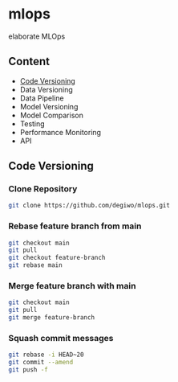 # mlops
elaborate MLOps

## Content
- [Code Versioning](##code-versioning)
- Data Versioning
- Data Pipeline
- Model Versioning
- Model Comparison
- Testing
- Performance Monitoring
- API

## Code Versioning

### Clone Repository
```sh
git clone https://github.com/degiwo/mlops.git
```

### Rebase feature branch from main
```sh
git checkout main
git pull
git checkout feature-branch
git rebase main
```

### Merge feature branch with main
```sh
git checkout main
git pull
git merge feature-branch
```

### Squash commit messages
```sh
git rebase -i HEAD~20
git commit --amend
git push -f
```